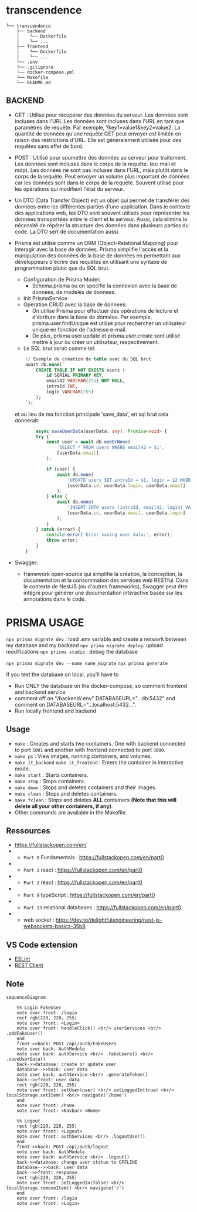 # transcendence

```
└── transcendence
    ├── backend
    |    └── Dockerfile
    |    └── ...
    ├── frontend
    |    └── Dockerfile
    |    └── ...
    └── .env
    └── .gitignore
    └── docker-compose.yml
    └── Makefile
    └── README.md
```

## BACKEND

- GET : Utilisé pour récupérer des données du serveur. Les données sont incluses dans l'URL.Les données sont incluses dans l'URL en tant que paramètres de requête. Par exemple, ?key1=value1&key2=value2. La quantité de données qu'une requête GET peut envoyer est limitée en raison des restrictions d'URL. Elle est généralement utilisée pour des requêtes sans effet de bord. 

- POST : Utilisé pour soumettre des données au serveur pour traitement. Les données sont incluses dans le corps de la requête. (ex: mail et mdp). Les données ne sont pas incluses dans l'URL, mais plutôt dans le corps de la requête. Peut envoyer un volume plus important de données car les données sont dans le corps de la requête. Souvent utilisé pour les opérations qui modifient l'état du serveur.

- Un DTO (Data Transfer Object) est un objet qui permet de transférer des données entre les différentes parties d'une application. Dans le contexte des applications web, les DTO sont souvent utilisés pour représenter les données transportées entre le client et le serveur. 
Aussi, cela elimine la nécessité de répéter la structure des données dans plusieurs parties du code. La DTO sert de documentation aussi.

- Prisma est utilisé comme un ORM (Object-Relational Mapping) pour interagir avec la base de données. Prisma simplifie l'accès et la manipulation des données de la base de données en permettant aux développeurs d'écrire des requêtes en utilisant une syntaxe de programmation plutot que du SQL brut.
    - Configuration de Prisma Model:
        - Schema.prisma ou on specifie la connexion avec la base de donnees, de modeles de donnees.
    - Init PrismaService
    - Operation CRUD avec la base de donnees:
        - On utilise Prisma pour effectuer des opérations de lecture et d'écriture dans la base de données. Par exemple, prisma.user.findUnique est utilisé pour rechercher un utilisateur unique en fonction de l'adresse e-mail.
        - De plus, prisma.user.update et prisma.user.create sont utilisé mettre à jour ou créer un utilisateur, respectivement.
    - Le SQL brut serait comme tel:
    ```sql
        // Exemple de création de table avec du SQL brut
        await db.none(`
            CREATE TABLE IF NOT EXISTS users (
                id SERIAL PRIMARY KEY,
                email42 VARCHAR(255) NOT NULL,
                intraId INT,
                login VARCHAR(255)
            );
        `);
    ```
    et au lieu de ma fonction principale 'save_data', en sql brut cela donnerait:
    ```Typescript
            async saveUserData(userData: any): Promise<void> {
            try {
                const user = await db.oneOrNone(
                    'SELECT * FROM users WHERE email42 = $1',
                    [userData.email]
                );

                if (user) {
                    await db.none(
                        'UPDATE users SET intraId = $1, login = $2 WHERE email42 = $3',
                        [userData.id, userData.login, userData.email]
                    );
                } else {
                    await db.none(
                        'INSERT INTO users (intraId, email42, login) VALUES ($1, $2, $3)',
                        [userData.id, userData.email, userData.login]
                    );
                }
            } catch (error) {
                console.error('Error saving user data:', error);
                throw error;
            }
        }
    ```

- Swagger:
    - framework open-source qui simplifie la création, la conception, la documentation et la consommation des services web RESTful. Dans le contexte de NestJS (ou d'autres frameworks), Swagger peut être intégré pour générer une documentation interactive basée sur les annotations dans le code.

# PRISMA USAGE

`npx prisma migrate dev` : load .env variable and create a network between my database and my backend
`npx prima migrate deploy`: upload modifications 
`npx prisma studio` : debug the database

`npx prisma migrate dev --name name_migrate`
`npx prisma generate`

If you test the database on local, you'll have to 

- Run ONLY the database on the docker-compose, so comment frontend and backend service
- comment off on "/backend/.env" DATABASEURL="...db:5432" and comment on DATABASEURL="...localhost:5432...".
- Run locally frontend and backend

## Usage

- ` make ` : Creates and starts two containers. One with backend connected to port ` 5001 ` and another with frontend connected to port ` 3000 `.
- ` make ps ` :  View images, running containers, and volumes.
- ` make it_backend ` ` make it_frontend ` :  Enters the container in interactive mode.
- ` make start ` : Starts containers.
- ` make stop ` : Stops containers.
- ` make down ` : Stops and deletes containers and their images.
- ` make clean ` : Stops and deletes containers.
- ` make fclean ` : Stops and deletes **ALL** containers **(Note that this will delete all your other containers, if any)**.
- Other commands are available in the Makefile.

## Ressources

- https://fullstackopen.com/en/
- - ` Part 0 ` Fundamentals : https://fullstackopen.com/en/part0
- - ` Part 1 ` react : https://fullstackopen.com/en/part0
- - ` Part 2 ` react : https://fullstackopen.com/en/part0
- - ` Part 9 ` typeScript : https://fullstackopen.com/en/part0
- - ` Part 13 ` relational databases : https://fullstackopen.com/en/part0
- - web socket : https://dev.to/delightfulengineering/nest-js-websockets-basics-35b8

## VS Code extension

- [ESLint](https://marketplace.visualstudio.com/items?itemName=dbaeumer.vscode-eslint)
- [REST Client](https://marketplace.visualstudio.com/items?itemName=humao.rest-client)

## Note

``` mermaid
sequenceDiagram

    %% Login FakeUser 
	note over front: /login
    rect rgb(220, 220, 255)
    note over front: <Login>
    note over front: handleClick() <br/> userServices <br/> .addFakeUser()
    end
    front->>back: POST /api/auth/FakeUsers
    note over back: AuthModule
    note over back: authService <br/> .fakeUsers() <br/> .saveUserData()
    back->>database: create or update user
    database-->>back: user data
    note over back: authService <br/> .generateToken()
    back-->>front: user data
    rect rgb(220, 220, 255)
    note over front: setUser(user) <br/> setLoggedIn(true) <br/> localStorage.setItem() <br/> navigate('/home')
    end
    note over front: /home
    note over front: <Navbar> <Home>

    %% Logout
    rect rgb(220, 220, 255)
    note over front: <Logout>
    note over front: authServices <br/> .logoutUser()
    end
    front->>back: POST /api/auth/logout
    note over back: AuthModule
    note over back: authService <br/> .logout()
    back->>database: change user status to OFFLINE
    database-->>back: user data
    back-->>front: response
    rect rgb(220, 220, 255)
    note over front: setLoggedIn(false) <br/> localStorage.removeItem() <br/> navigate('/')
    end
    note over front: /login
    note over front: <Login>

```
